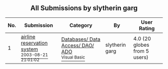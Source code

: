 ﻿<div align="center">

## All Submissions by slytherin garg

</div>

No.  | Submission | Category | By   | User Rating
---- | ---------- | -------- | ---- | -----------
1 | [airline reservation system<br /><sup>2003-08-21 21:01:02</sup>](https://github.com/Planet-Source-Code/slytherin-garg-airline-reservation-system__1-67830) | [Databases/ Data Access/ DAO/ ADO<br /><sup>Visual Basic</sup>](../ByCategory/databases-data-access-dao-ado__1-6.md) | slytherin garg | 4.0 (20 globes from 5 users)
